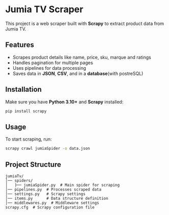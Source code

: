 
# **Jumia TV Scraper**  

This project is a web scraper built with **Scrapy** to extract product data from Jumia TV.  

## **Features**  
- Scrapes product details like name, price, sku, marque and ratings  
- Handles pagination for multiple pages  
- Uses pipelines for data processing
- Saves data in **JSON**, **CSV**,  and in a **database**(with postreSQL)  

## **Installation**  
Make sure you have **Python 3.10+** and **Scrapy** installed:  
```sh
pip install scrapy
```

## **Usage**  
To start scraping, run:  
```sh
scrapy crawl jumiaSpider -o data.json
```
  

## **Project Structure**  
```
jumiaTv/
│── spiders/
│   ├── jumiaSpider.py  # Main spider for scraping
│── pipelines.py  # Processes scraped data
│── settings.py   # Scrapy settings
│── items.py      # Data structure definition
│── middlewares.py  # Middleware settings
scrapy.cfg  # Scrapy configuration file
```
